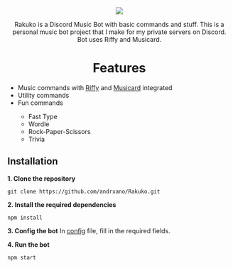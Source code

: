 <div align="center">
<img src="https://cdn.discordapp.com/attachments/1276771043347922954/1280714077953331305/Rakuko_Banner.png?ex=66d9156e&is=66d7c3ee&hm=eeff527bb101ae32a18b06af462b7fca07ab2ccca3714d28b707ee3ab1642c74&" />
<p align="center">Rakuko is a Discord Music Bot with basic commands and stuff. This is a personal music bot project that I make for my private servers on Discord. Bot uses Riffy and Musicard.</p>
</div>
<p>


<h1 align="center">Features</h1>

<ul>
  <li>Music commands with <a href="https://github.com/riffy-team/riffy">Riffy</a> and <a href="https://github.com/unburn/musicard">Musicard</a> integrated</li>
  <li>Utility commands</li>
  <li>Fun commands</li>
  <ul>
    <li>Fast Type</li>
    <li>Wordle</li>
    <li>Rock-Paper-Scissors</li>
    <li>Trivia</li>
  </ul>
</ul>

## Installation
**1. Clone the repository**
```
git clone https://github.com/andrxano/Rakuko.git
```

**2. Install the required dependencies**
```
npm install
```

**3. Config the bot**
In [config](./config.json) file, fill in the required fields.

**4. Run the bot**
```js
npm start
```
